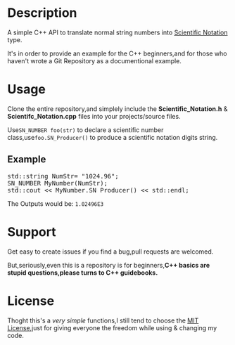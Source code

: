 # Description
A simple C++ API to translate normal string numbers into [Scientific Notation](https://www.wikipedia.org/wiki/Scientific_notation) type.

It's in order to provide an example for the C++ beginners,and for those who haven't wrote a Git Repository as a documentional example.

# Usage

Clone the entire repository,and simplely include the **Scientific_Notation.h** & **Scientifc_Notation.cpp** files into your projects/source files.

Use`SN_NUMBER foo(str)` to declare a scientific number class,use`foo.SN_Producer()` to produce a
scientific notation digits string.

## Example
<pre>
std::string NumStr= "1024.96";
SN_NUMBER MyNumber(NumStr);
std::cout << MyNumber.SN_Producer() << std::endl;
</pre>
 The Outputs would be:
 `1.02496E3`

# Support
Get easy to create issues if you find a bug,pull requests are welcomed.

But,seriously,even this is a repository is for beginners,**C++ basics are stupid questions,please turns to C++ guidebooks.**

# License
Thoght this's a *very simple* functions,I still tend to choose the [MIT License](./LICENSE),just for giving everyone the freedom while using & changing my code.


